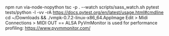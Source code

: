 npm run via-node-nopython
tsc -p . --watch
scripts/sass_watch.sh
pytest tests/python -l -vv -rA
https://docs.pytest.org/en/latest/usage.html#cmdline
cd ~/Downloads && ./vmpk-0.7.2-linux-x86_64.AppImage
    Edit > Midi Connections > MIDI OUT == ALSA 
PyVmMonitor is used for performance profiling:
https://www.pyvmmonitor.com/
